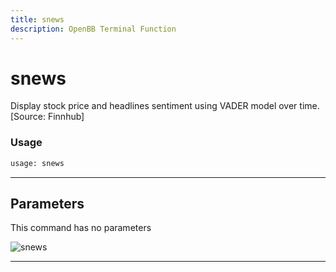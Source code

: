 ```yaml
---
title: snews
description: OpenBB Terminal Function
---
```


# snews

Display stock price and headlines sentiment using VADER model over time. [Source: Finnhub]

### Usage

```python
usage: snews
```

---

## Parameters

This command has no parameters

![snews](https://user-images.githubusercontent.com/25267873/156584514-33c2cd52-4763-43cd-8a53-4118b8615450.png)

---

